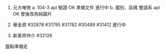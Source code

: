 1. 元大唯物 
   a. 104-3 api 驗證 OK 準備文件 進行中
   b. 國別、區碼 雙語系 api OK 會後改為純圖片

2. 華金資 #32878 #31795 #31782 #30489 #31412 進行中
3. 新美齊仲介 #32126

盤點準備走
